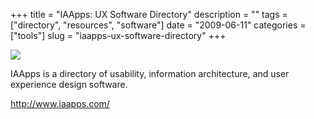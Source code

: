 +++
title = "IAApps: UX Software Directory"
description = ""
tags = ["directory", "resources", "software"]
date = "2009-06-11"
categories = ["tools"]
slug = "iaapps-ux-software-directory"
+++


<div class="tool-screenshot mb1"><a href="http://www.iaapps.com/"><img id='bluga-thumbnail-2730' class='bluga-thumbnail custom' src='http://media.konigi.com/bluga/
wt522ff9dfc7247_custom.jpg'/></a></div><p>IAApps is a directory of usability, information architecture, and user experience design software.</p>
  
<p><a href="http://www.iaapps.com/">http://www.iaapps.com/</a></p>
      
